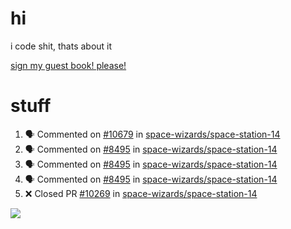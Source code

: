 # hi
i code shit, thats about it

[sign my guest book! please!](https://github.com/Just-a-Unity-Dev/Just-a-Unity-Dev/issues/new?&body=Sign%20my%20guest%20book%20by%20placing%20your%20name%20in%20the%20title,%20how%27d%20you%20get%20to%20this%20page%20and%20why?%20Don%27t%20forget%20you%20have%20an%20entire%20notebook%20in%20your%20hands!)


# stuff
<!--START_SECTION:activity-->
1. 🗣 Commented on [#10679](https://github.com/space-wizards/space-station-14/issues/10679) in [space-wizards/space-station-14](https://github.com/space-wizards/space-station-14)
2. 🗣 Commented on [#8495](https://github.com/space-wizards/space-station-14/issues/8495) in [space-wizards/space-station-14](https://github.com/space-wizards/space-station-14)
3. 🗣 Commented on [#8495](https://github.com/space-wizards/space-station-14/issues/8495) in [space-wizards/space-station-14](https://github.com/space-wizards/space-station-14)
4. 🗣 Commented on [#8495](https://github.com/space-wizards/space-station-14/issues/8495) in [space-wizards/space-station-14](https://github.com/space-wizards/space-station-14)
5. ❌ Closed PR [#10269](https://github.com/space-wizards/space-station-14/pull/10269) in [space-wizards/space-station-14](https://github.com/space-wizards/space-station-14)
<!--END_SECTION:activity-->

![](https://github-profile-summary-cards.vercel.app/api/cards/profile-details?username=Just-a-Unity-Dev&theme=solarized_dark)

